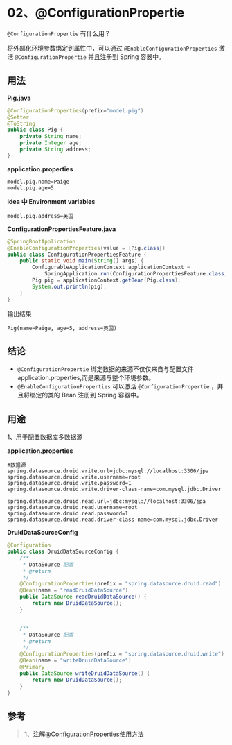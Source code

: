 # 02、@ConfigurationPropertie

`@ConfigurationPropertie` 有什么用？

将外部化环境参数绑定到属性中，可以通过 `@EnableConfigurationProperties` 激活 `@ConfigurationPropertie`  并且注册到 Spring 容器中。

## 用法

**Pig.java**

```java
@ConfigurationProperties(prefix="model.pig")
@Setter
@ToString
public class Pig {
    private String name;
    private Integer age;
    private String address;
}
```

**application.properties**

```properties
model.pig.name=Paige
model.pig.age=5
```

**idea 中 Environment variables**

```properties
model.pig.address=英国
```

**ConfigurationPropertiesFeature.java**

```java
@SpringBootApplication
@EnableConfigurationProperties(value = {Pig.class})
public class ConfigurationPropertiesFeature {
    public static void main(String[] args) {
        ConfigurableApplicationContext applicationContext = 
            SpringApplication.run(ConfigurationPropertiesFeature.class, args);
        Pig pig = applicationContext.getBean(Pig.class);
        System.out.println(pig);
    }
}
```

输出结果

```log
Pig(name=Paige, age=5, address=英国)
```

## 结论

- `@ConfigurationPropertie`  绑定数据的来源不仅仅来自与配置文件 application.properties,而是来源与整个环境参数。
- `@EnableConfigurationProperties` 可以激活 `@ConfigurationPropertie` ，并且将绑定的类的 Bean 注册到 Spring 容器中。

## **用途**

1、用于配置数据库多数据源

**application.properties**

```properties
#数据源
spring.datasource.druid.write.url=jdbc:mysql://localhost:3306/jpa
spring.datasource.druid.write.username=root
spring.datasource.druid.write.password=1
spring.datasource.druid.write.driver-class-name=com.mysql.jdbc.Driver

spring.datasource.druid.read.url=jdbc:mysql://localhost:3306/jpa
spring.datasource.druid.read.username=root
spring.datasource.druid.read.password=1
spring.datasource.druid.read.driver-class-name=com.mysql.jdbc.Driver
```

**DruidDataSourceConfig**

```java
@Configuration
public class DruidDataSourceConfig {
    /**
     * DataSource 配置
     * @return
     */
    @ConfigurationProperties(prefix = "spring.datasource.druid.read")
    @Bean(name = "readDruidDataSource")
    public DataSource readDruidDataSource() {
        return new DruidDataSource();
    }


    /**
     * DataSource 配置
     * @return
     */
    @ConfigurationProperties(prefix = "spring.datasource.druid.write")
    @Bean(name = "writeDruidDataSource")
    @Primary
    public DataSource writeDruidDataSource() {
        return new DruidDataSource();
    }
}
```



## 参考

> 1、[注解@ConfigurationProperties使用方法](https://www.cnblogs.com/tian874540961/p/12146467.html)





